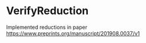 # VerifyReduction
Implemented reductions in paper https://www.preprints.org/manuscript/201908.0037/v1 
